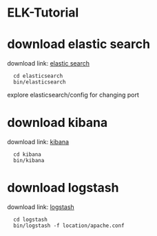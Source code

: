 # ELK-Tutorial

# download elastic search 
download link: [elastic search](https://www.elastic.co/downloads/elasticsearch)

```
  cd elasticsearch
  bin/elasticsearch
```
explore elasticsearch/config for changing port


# download kibana
download link: [kibana](https://www.elastic.co/downloads/kibana)

```
  cd kibana
  bin/kibana
```
# download logstash

download link: [logstash](https://www.elastic.co/downloads/logstash)

```
  cd logstash
  bin/logstash -f location/apache.conf
```

